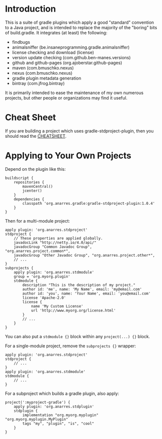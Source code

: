 # Introduction

This is a suite of gradle plugins which apply a good "standard"
convention to a Java project, and is intended to replace the majority
of the "boring" bits of build.gradle. It integrates (at least)
the following:

* findbugs
* animalsniffer (be.insaneprogramming.gradle.animalsniffer)
* license checking and download (license)
* version update checking (com.github.ben-manes.versions)
* github and github-pages (org.ajoberstar.github-pages)
* maven (com.bmuschko.nexus)
* nexus (com.bmuschko.nexus)
* gradle plugin metadata generation
* bintray (com.jfrog.bintray)

It is primarily intended to ease the maintenance of my own numerous
projects, but other people or organizations may find it useful.

# Cheat Sheet

If you are building a project which uses gradle-stdproject-plugin,
then you should read the [CHEATSHEET](CHEATSHEET.md).

# Applying to Your Own Projects

Depend on the plugin like this:
```
buildscript {
    repositories {
        mavenCentral()
        jcenter()
    }
    dependencies {
        classpath 'org.anarres.gradle:gradle-stdproject-plugin:1.0.4'
    }
}
```

Then for a multi-module project:
```
apply plugin: 'org.anarres.stdproject'
stdproject {
	// These properties are applied globally.
	javadocLink "http://netty.io/4.0/api/"
	javadocGroup "Common Javadoc Group", "org.anarres.project.common*",
	javadocGroup "Other Javadoc Group", "org.anarres.project.other*",
	// ...
}
subprojects { 
    apply plugin: 'org.anarres.stdmodule'
	group = 'org.myorg.plugin'
	stdmodule {
		description "This is the description of my project."
		author id: 'me', name: 'My Name', email: 'my@email.com'
		author id: 'you', name: 'Your Name', email: 'you@email.com'
		license 'Apache-2.0'
		license {
			name 'My Custom License'
			url 'http://www.myorg.org/license.html'
		}
		// ...
	}
}
```
You can also put a `stdmodule {}` block within any `project(...) {}` block.

For a single-module project, remove the `subprojects {}` wrapper:
```
apply plugin: 'org.anarres.stdproject'
stdproject {
	// ...
}
apply plugin: 'org.anarres.stdmodule'
stdmodule {
	// ...
}
```

For a subproject which builds a gradle plugin, also apply:
```
project(':myproject-gradle') {
	apply plugin: 'org.anarres.stdplugin'
	stdplugin {
		implementation "org.myorg.myplugin" "org.myorg.myplugin.MyPlugin"
		tags "my", "plugin", "is", "cool"
	}
}
```

